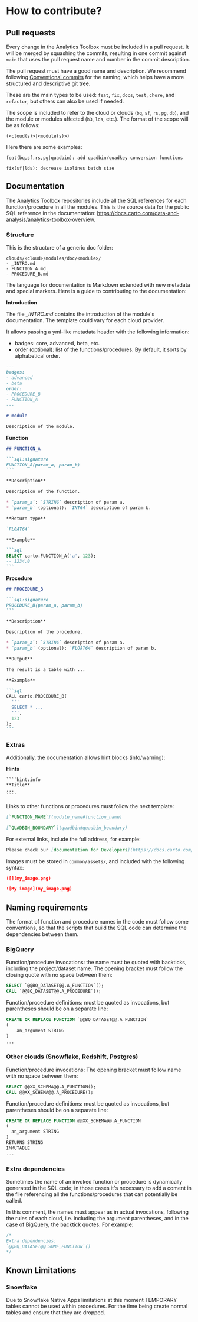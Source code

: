 # How to contribute?

## Pull requests

Every change in the Analytics Toolbox must be included in a pull request. It will be merged by squashing the commits, resulting in one commit against `main` that uses the pull request name and number in the commit description.

The pull request must have a good name and description. We recommend following [Conventional commits](https://www.conventionalcommits.org/en/v1.0.0/) for the naming, which helps have a more structured and descriptive git tree.

These are the main types to be used: `feat`, `fix`, `docs`, `test`, `chore`, and `refactor`, but others can also be used if needed.

The scope is included to refer to the cloud or clouds (`bq`, `sf`, `rs`, `pg`, `db`), and the module or modules affected (`h3`, `lds`, etc.). The format of the scope will be as follows:

```
(<cloud(s)>|<module(s)>)
```

Here there are some examples:

```
feat(bq,sf,rs,pg|quadbin): add quadbin/quadkey conversion functions
```

```
fix(sf|lds): decrease isolines batch size
```

## Documentation

The Analytics Toolbox repositories include all the SQL references for each function/procedure in all the modules. This is the source data for the public SQL reference in the documentation: https://docs.carto.com/data-and-analysis/analytics-toolbox-overview.

### Structure

This is the structure of a generic doc folder:

```
clouds/<cloud>/modules/doc/<module>/
- _INTRO.md
- FUNCTION_A.md
- PROCEDURE_B.md
```

The language for documentation is Markdown extended with new metadata and special markers. Here is a guide to contributing to the documentation:

**Introduction**

The file *_INTRO.md* contains the introduction of the module's documentation. The template could vary for each cloud provider.

It allows passing a yml-like metadata header with the following information:
- badges: core, advanced, beta, etc.
- order (optional): list of the functions/procedures. By default, it sorts by alphabetical order.

```md
---
badges:
- advanced
- beta
order:
- PROCEDURE_B
- FUNCTION_A
---

# module

Description of the module.
```

**Function**

````md
## FUNCTION_A

```sql:signature
FUNCTION_A(param_a, param_b)
```

**Description**

Description of the function.

* `param_a`: `STRING` description of param a.
* `param_b` (optional): `INT64` description of param b.

**Return type**

`FLOAT64`

**Example**

```sql
SELECT carto.FUNCTION_A('a', 123);
-- 1234.0
```
````

**Procedure**

````md
## PROCEDURE_B

```sql:signature
PROCEDURE_B(param_a, param_b)
```

**Description**

Description of the procedure.

* `param_a`: `STRING` description of param a.
* `param_b` (optional): `FLOAT64` description of param b.

**Output**

The result is a table with ...

**Example**

```sql
CALL carto.PROCEDURE_B(
  '''
  SELECT * ...
  ''',
  123
);
```
````

### Extras

Additionally, the documentation allows hint blocks (info/warning):

**Hints**

`````
````hint:info
**Title**
...
````
`````

Links to other functions or procedures must follow the next template:

```md
[`FUNCTION_NAME`](module_name#function_name)
```

```md
[`QUADBIN_BOUNDARY`](quadbin#quadbin_boundary)
```

For external links, include the full address, for example:

```md
Please check our [documentation for Developers](https://docs.carto.com/carto-user-manual/developers)
```

Images must be stored in `common/assets/`, and included with the following syntax:

```md
![](my_image.png)
```

```md
![My image](my_image.png)
```

## Naming requirements

The format of function and procedure names in the code must follow some conventions, so that the scripts that build the SQL code can determine the dependencies between them.

### BigQuery

Function/procedure invocations: the name must be quoted with backticks, including the project/dataset name. The opening bracket must follow the closing quote with no space between them:

```sql
SELECT `@@BQ_DATASET@@.A_FUNCTION`();
CALL `@@BQ_DATASET@@.A_PROCEDURE`();
```

Function/procedure definitions: must be quoted as invocations, but parentheses should be on a separate line:

```sql
CREATE OR REPLACE FUNCTION `@@BQ_DATASET@@.A_FUNCTION`
(
    an_argument STRING
)
...
```

### Other clouds (Snowflake, Redshift, Postgres)

Function/procedure invocations: The opening bracket must follow name with no space between them:


```sql
SELECT @@XX_SCHEMA@@.A_FUNCTION();
CALL @@XX_SCHEMA@@.A_PROCEDURE();
```

Function/procedure definitions: must be quoted as invocations, but parentheses should be on a separate line:

```sql
CREATE OR REPLACE FUNCTION @@XX_SCHEMA@@.A_FUNCTION
(
  an_argument STRING
)
RETURNS STRING
IMMUTABLE
...
```

### Extra dependencies

Sometimes the name of an invoked function or procedure is dynamically generated in the SQL code;
in those cases it's necessary to add a coment in the file referencing all the functions/procedures that can potentially be called.

In this comment, the names must appear as in actual invocations, following the rules of each cloud, i.e. including the argument parentheses, and
in the case of BigQuery, the backtick quotes. For example:

```sql
/*
Extra dependencies:
`@@BQ_DATASET@@.SOME_FUNCTION`()
*/
```

## Known Limitations
### Snowflake

Due to Snowflake Native Apps limitations at this moment TEMPORARY tables cannot be used within procedures. For the time being create normal tables and ensure that they are dropped.